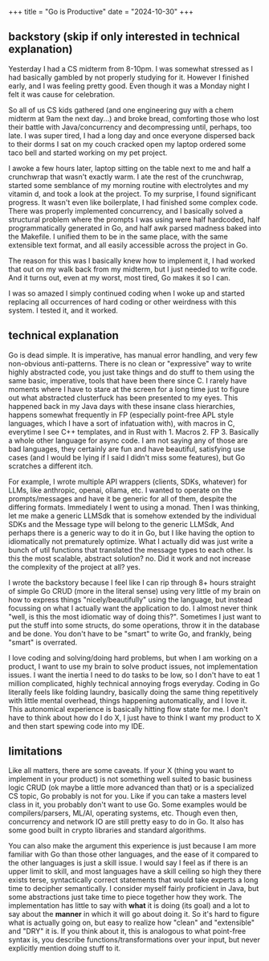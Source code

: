 +++ 
title = "Go is Productive" 
date = "2024-10-30" 
+++

## backstory (skip if only interested in technical explanation)
Yesterday I had a CS midterm from 8-10pm. I was somewhat stressed as I had basically gambled by not properly studying for it. However I finished early, and I was feeling pretty good. Even though it was a Monday night I felt it was cause for celebration. 

So all of us CS kids gathered (and one engineering guy with a chem midterm at 9am the next day...) and broke bread, comforting those who lost their battle with Java/concurrency and decompressing until, perhaps, too late. I was super tired, I had a long day and once everyone dispersed back to their dorms I sat on my couch cracked open my laptop ordered some taco bell and started working on my pet project. 

I awoke a few hours later, laptop sitting on the table next to me and half a crunchwrap that wasn't exactly warm. I ate the rest of the crunchwrap, started some semblance of my morning routine with electrolytes and my vitamin d, and took a look at the project. To my surprise, I found significant progress. It wasn't even like boilerplate, I had finished some complex code. There was properly implemented concurrency, and I basically solved a structural problem where the prompts I was using were half hardcoded, half programmatically generated in Go, and half awk parsed madness baked into the Makefile. I unified them to be in the same place, with the same extensible text format, and all easily accessible across the project in Go. 

The reason for this was I basically knew how to implement it, I had worked that out on my walk back from my midterm, but I just needed to write code. And it turns out, even at my worst, most tired, Go makes it so I can. 

I was so amazed I simply continued coding when I woke up and started replacing all occurrences of hard coding or other weirdness with this system. I tested it, and it worked. 

## technical explanation 
Go is dead simple. It is imperative, has manual error handling, and very few non-obvious anti-patterns. There is no clean or "expressive" way to write highly abstracted code, you just take things and do stuff to them using the same basic, imperative, tools that have been there since C. I rarely have moments where I have to stare at the screen for a long time just to figure out what abstracted clusterfuck has been presented to my eyes. This happened back in my Java days with these insane class hierarchies, happens somewhat frequently in FP (especially point-free APL style languages, which I have a sort of infatuation with), with macros in C, everytime I see C++ templates, and in Rust with 1. Macros 2. FP 3. Basically a whole other language for async code. I am not saying any of those are bad languages, they certainly are fun and have beautiful, satisfying use cases (and I would be lying if I said I didn't miss some features), but Go scratches a different itch. 

For example, I wrote multiple API wrappers (clients, SDKs, whatever) for LLMs, like anthropic, openai, ollama, etc. I wanted to operate on the prompts/messages and have it be generic for all of them, despite the differing formats. Immediately I went to using a monad. Then I was thinking, let me make a generic LLMSdk that is somehow extended by the individual SDKs and the Message type will belong to the generic LLMSdk, And perhaps there is a generic way to do it in Go, but I like having the option to idiomatically not prematurely optimize. What I actually did was just write a bunch of util functions that translated the message types to each other. Is this the most scalable, abstract solution? no. Did it work and not increase the complexity of the project at all? yes. 

I wrote the backstory because I feel like I can rip through 8+ hours straight of simple Go CRUD (more in the literal sense) using very little of my brain on how to express things "nicely/beautifully" using the language, but instead focussing on what I actually want the application to do. I almost never think "well, is this the most idiomatic way of doing this?". Sometimes I just want to put the stuff into some structs, do some operations, throw it in the database and be done. You don't have to be "smart" to write Go, and frankly, being "smart" is overrated.  

I love coding and solving/doing hard problems, but when I am working on a product, I want to use my brain to solve product issues, not implementation issues. I want the inertia I need to do tasks to be low, so I don't have to eat 1 million complicated, highly technical annoying frogs everyday. Coding in Go literally feels like folding laundry, basically doing the same thing repetitively with little mental overhead, things happening automatically, and I love it. This autonomical experience is basically hitting flow state for me. I don't have to think about how do I do X, I just have to think I want my product to X and then start spewing code into my IDE. 

## limitations
Like all matters, there are some caveats. If your X (thing you want to implement in your product) is not something well suited to basic business logic CRUD (ok maybe a little more advanced than that) or is a specialized CS topic, Go probably is not for you. Like if you can take a masters level class in it, you probably don't want to use Go. Some examples would be compilers/parsers, ML/AI, operating systems, etc. Though even then, concurrency and network IO are still pretty easy to do in Go. It also has some good built in crypto libraries and standard algorithms.   

You can also make the argument this experience is just because I am more familiar with Go than those other languages, and the ease of it compared to the other languages is just a skill issue. I would say I feel as if there is an upper limit to skill, and most languages have a skill ceiling so high they there exists terse, syntactically correct statements that would take experts a long time to decipher semantically. I consider myself fairly proficient in Java, but some abstractions just take time to piece together how they work.  The implementation has little to say with **what** it is doing (its goal) and a lot to say about the **manner** in which it will go about doing it. So it's hard to figure what is actually going on, but easy to realize how "clean" and "extensible" and "DRY" it is. If you think about it, this is analogous to what point-free syntax is, you describe functions/transformations over your input, but never explicitly mention doing stuff to it.  
